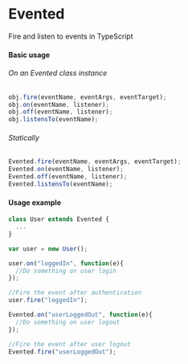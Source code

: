 # Evented
Fire and listen to events in TypeScript

#### Basic usage
###### On an Evented class instance
```typescript
obj.fire(eventName, eventArgs, eventTarget);
obj.on(eventName, listener);
obj.off(eventName, listener);
obj.listensTo(eventName);
```
###### Statically
```typescript
Evented.fire(eventName, eventArgs, eventTarget);
Evented.on(eventName, listener);
Evented.off(eventName, listener);
Evented.listensTo(eventName);
```

#### Usage example

```typescript
class User extends Evented {
  ...
}

var user = new User();

user.on("loggedIn", function(e){
  //Do something on user login
});

//Fire the event after authentication
user.fire("loggedIn");

Evented.on("userLoggedOut", function(e){
  //Do something on user logout
});

//Fire the event after user logout
Evented.fire("userLoggedOut");
```
